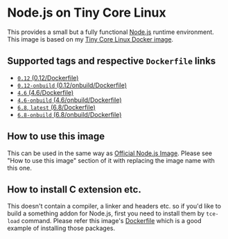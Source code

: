 Node.js on Tiny Core Linux
=========================

This provides a small but a fully functional [Node.js](https://nodejs.org/) runtime environment. This image is based on my [Tiny Core Linux Docker image](https://hub.docker.com/r/tatsushid/tinycore/).

## Supported tags and respective `Dockerfile` links

- [`0.12` (0.12/Dockerfile)](https://github.com/tatsushid/docker-tinycore-node/blob/master/0.12/Dockerfile)
- [`0.12-onbuild` (0.12/onbuild/Dockerfile)](https://github.com/tatsushid/docker-tinycore-node/blob/master/0.12/onbuild/Dockerfile)
- [`4.6` (4.6/Dockerfile)](https://github.com/tatsushid/docker-tinycore-node/blob/master/4.6/Dockerfile)
- [`4.6-onbuild` (4.6/onbuild/Dockerfile)](https://github.com/tatsushid/docker-tinycore-node/blob/master/4.6/onbuild/Dockerfile)
- [`6.8`, `latest` (6.8/Dockerfile)][Latest Dockerfile]
- [`6.8-onbuild` (6.8/onbuild/Dockerfile)](https://github.com/tatsushid/docker-tinycore-node/blob/master/6.8/onbuild/Dockerfile)

## How to use this image

This can be used in the same way as [Official Node.js Image](https://hub.docker.com/_/node/). Please see "How to use this image" section of it with replacing the image name with this one.

## How to install C extension etc.

This doesn't contain a compiler, a linker and headers etc. so if you'd like to build a something addon for Node.js, first you need to install them by `tce-load` command. Please refer this image's [Dockerfile][Latest Dockerfile] which is a good example of installing those packages.

[Latest Dockerfile]: https://github.com/tatsushid/docker-tinycore-node/blob/master/6.8/Dockerfile
